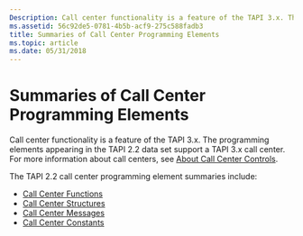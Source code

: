 ```yaml
---
Description: Call center functionality is a feature of the TAPI 3.x. The programming elements appearing in the TAPI 2.2 data set support a TAPI 3.x call center. For more information about call centers, see About Call Center Controls.
ms.assetid: 56c92de5-0781-4b5b-acf9-275c588fadb3
title: Summaries of Call Center Programming Elements
ms.topic: article
ms.date: 05/31/2018
---
```


# Summaries of Call Center Programming Elements

Call center functionality is a feature of the TAPI 3.x. The programming elements appearing in the TAPI 2.2 data set support a TAPI 3.x call center. For more information about call centers, see [About Call Center Controls](https://msdn.microsoft.com/en-us/library/ms725998(v=VS.85).aspx).

The TAPI 2.2 call center programming element summaries include:

-   [Call Center Functions](call-center-functions.md)
-   [Call Center Structures](call-center-structures.md)
-   [Call Center Messages](call-center-messages.md)
-   [Call Center Constants](call-center-constants.md)

 

 



